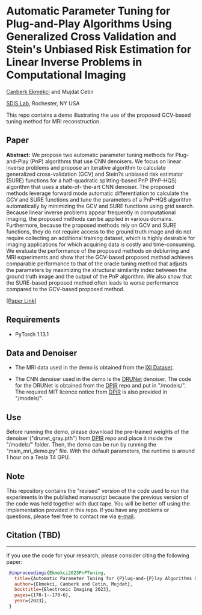 # Automatic Parameter Tuning for Plug-and-Play Algorithms Using Generalized Cross Validation and Stein's Unbiased Risk Estimation for Linear Inverse Problems in Computational Imaging

[Canberk Ekmekci](https://cekmekci.github.io/) and Mujdat Cetin

[SDIS Lab](https://labsites.rochester.edu/sdis), Rochester, NY USA

This repo contains a demo illustrating the use of the proposed GCV-based tuning method for MRI reconstruction. 

## Paper

**Abstract:** We propose two automatic parameter tuning methods for Plug-and-Play (PnP) algorithms that use CNN denoisers. We focus on linear inverse problems and propose an iterative algorithm to calculate generalized cross-validation (GCV) and Stein?s unbiased risk estimator (SURE) functions for a half-quadratic splitting-based PnP (PnP-HQS) algorithm that uses a state-of- the-art CNN denoiser. The proposed methods leverage forward mode automatic differentiation to calculate the GCV and SURE functions and tune the parameters of a PnP-HQS algorithm automatically by minimizing the GCV and SURE functions using grid search. Because linear inverse problems appear frequently in computational imaging, the proposed methods can be applied in various domains. Furthermore, because the proposed methods rely on GCV and SURE functions, they do not require access to the ground truth image and do not require collecting an additional training dataset, which is highly desirable for imaging applications for which acquiring data is costly and time-consuming. We evaluate the performance of the proposed methods on deblurring and MRI experiments and show that the GCV-based proposed method achieves comparable performance to that of the oracle tuning method that adjusts the parameters by maximizing the structural similarity index between the ground truth image and the output of the PnP algorithm. We also show that the SURE-based proposed method often leads to worse performance compared to the GCV-based proposed method.

[[Paper Link]](https://library.imaging.org/ei/articles/35/14/COIMG-170)

## Requirements

- PyTorch 1.13.1

## Data and Denoiser

- The MRI data used in the demo is obtained from the [IXI Dataset](https://brain-development.org/ixi-dataset/).

- The CNN denoiser used in the demo is the [DRUNet](https://ieeexplore.ieee.org/abstract/document/9454311) denoiser. The code for the DRUNet is obtained from the [DPIR](https://github.com/cszn/DPIR) repo and put in "/models/". The required MIT licence notice from [DPIR](https://github.com/cszn/DPIR) is also provided in "/models/".

## Use

Before running the demo, please download the pre-trained weights of the denoiser ("drunet_gray.pth") from [DPIR](https://github.com/cszn/DPIR/tree/master/model_zoo) repo and place it inside the "/models/" folder. Then, the demo can be run by running the "main_mri_demo.py" file. With the default parameters, the runtime is around 1 hour on a Tesla T4 GPU.


## Note

This repository contains the "revised" version of the code used to run the experiments in the published manuscript because the previous version of the code was held together with duct tape. You will be better off using the implementation provided in this repo. If you have any problems or questions, please feel free to contact me via [e-mail](https://cekmekci.github.io/contact/). 

## Citation (TBD)
----------
If you use the code for your research, please consider citing the following paper:

```BibTex
 @inproceedings{Ekmekci2023PnPTuning,
   title={Automatic Parameter Tuning for {P}lug-and-{P}lay Algorithms Using Generalized Cross Validation and {S}tein's Unbiased Risk Estimation for Linear Inverse Problems in Computational Imaging},
   author={Ekmekci, Canberk and Cetin, Mujdat},
   booktitle={Electronic Imaging 2023},
   pages={170-1--170-6},
   year={2023},
 }
```



